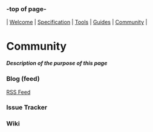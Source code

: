 ### -top of page-
| [Welcome](index) |  [Specification](page2) | [Tools](page3) | [Guides](page4) | [Community](page5) |

# Community
_**Description of the purpose of this page**_

### Blog (feed)
<a class="btn btn-rss" href="/feed.xml" target="_blank">RSS Feed</a>


### Issue Tracker

### Wiki


